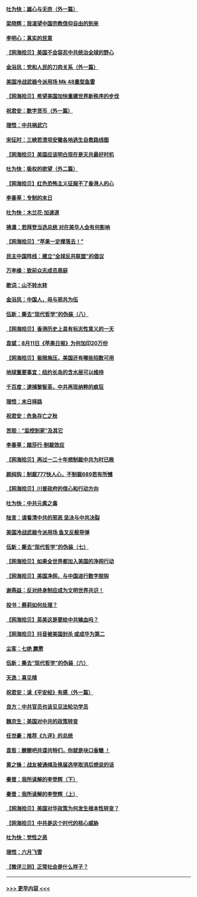 #### [吐为快：雄心与无奈（外一篇）](../pages/nsc993/n12338132.md?t=08180902) 
#### [梁晓辉：我渴望中国宗教信仰自由的到来](../pages/nsc993/n12336657.md?t=08180902) 
#### [李明心：真实的民意](../pages/nsc993/n12336089.md?t=08180902) 
#### [【网海拾贝】美国不会容忍中共统治全球的野心](../pages/nsc993/n12336063.md?t=08180902) 
#### [金浴凤：党和人民的刀肉关系（外一篇）](../pages/nsc993/n12335834.md?t=08180902) 
#### [美国冷战武器今派用场 Mk 48重型鱼雷](../pages/nsc993/n12335354.md?t=08180902) 
#### [【网海拾贝】希望美国加快重建世界新秩序的步伐](../pages/nsc993/n12334224.md?t=08180902) 
#### [祝君安：数字货币（外一篇）](../pages/nsc993/n12334186.md?t=08180902) 
#### [理悟：中共祸武穴](../pages/nsc993/n12333962.md?t=08180902) 
#### [宋征时：三峡若溃坝安徽各地逃生自救路线图](../pages/nsc993/n12332450.md?t=08180902) 
#### [【网海拾贝】美国应该明白现在是灭共最好时机](../pages/nsc993/n12332313.md?t=08180902) 
#### [吐为快：极权的欲望（外二篇）](../pages/nsc993/n12332089.md?t=08180902) 
#### [【网海拾贝】红色恐怖主义征服不了香港人的心](../pages/nsc993/n12329296.md?t=08180902) 
#### [李春草：专制的末日](../pages/nsc993/n12329079.md?t=08180902) 
#### [吐为快：木兰花‧加速道](../pages/nsc993/n12327366.md?t=08180902) 
#### [拂潇：若拜登当选总统 对在美华人会有何影响](../pages/nsc993/n12295996.md?t=08180902) 
#### [【网海拾贝】“苹果一定撑落去！”](../pages/nsc993/n12326784.md?t=08180902) 
#### [民主中国阵线：建立“全球反共联盟”的倡议](../pages/nsc993/n12324177.md?t=08180902) 
#### [万李缘：致前众志成员周庭](../pages/nsc993/n12324635.md?t=08180902) 
#### [歌词：山不转水转](../pages/nsc993/n12324599.md?t=08180902) 
#### [金浴凤：中国人，毋与邪共为伍](../pages/nsc993/n12324257.md?t=08180902) 
#### [伍新：撕去“现代哲学”的伪装（八）](../pages/nsc993/n12324188.md?t=08180902) 
#### [【网海拾贝】香港历史上具有标志性意义的一天](../pages/nsc993/n12324021.md?t=08180902) 
#### [袁斌：8月11日《苹果日报》为何加印20万份](../pages/nsc993/n12323955.md?t=08180902) 
#### [【网海拾贝】极限施压，美国还有哪些招数可用](../pages/nsc993/n12322512.md?t=08180902) 
#### [地球重要事宜：纽约长岛的含水层可以维持](../pages/nsc993/n12321844.md?t=08180902) 
#### [千百度：逮捕黎智英，中共再现纳粹的疯狂](../pages/nsc993/n12321777.md?t=08180902) 
#### [理悟：末日择路](../pages/nsc993/n12320812.md?t=08180902) 
#### [祝君安：危急存亡之秋](../pages/nsc993/n12320795.md?t=08180902) 
#### [苦胆：“监控到家”及其它](../pages/nsc993/n12320751.md?t=08180902) 
#### [李春草：踏莎行·制裁效应](../pages/nsc993/n12318290.md?t=08180902) 
#### [【网海拾贝】再过一二十年想制裁中共为时已晚](../pages/nsc993/n12318195.md?t=08180902) 
#### [颜纯钩：制裁777快人心，不制裁689若有所憾](../pages/nsc993/n12316912.md?t=08180902) 
#### [【网海拾贝】川普政府的信心和行动方向](../pages/nsc993/n12316673.md?t=08180902) 
#### [吐为快：中共元素之毒](../pages/nsc993/n12316547.md?t=08180902) 
#### [陆言：请看清中共的邪恶 坚决与中共决裂](../pages/nsc993/n12315784.md?t=08180902) 
#### [美国冷战武器今派用场 鱼叉反舰导弹](../pages/nsc993/n12316258.md?t=08180902) 
#### [伍新：撕去“现代哲学”的伪装（七）](../pages/nsc993/n12315846.md?t=08180902) 
#### [【网海拾贝】如果全世界都加入美国的净网行动](../pages/nsc993/n12315588.md?t=08180902) 
#### [【网海拾贝】美国净网，与中国进行数字脱钩](../pages/nsc993/n12312813.md?t=08180902) 
#### [谢燕益：反对终身制应成为文明世界共识！](../pages/nsc993/n12310465.md?t=08180902) 
#### [投书：蔡莉如何处理？](../pages/nsc993/n12310224.md?t=08180902) 
#### [【网海拾贝】英美这是要给中共输血吗？](../pages/nsc993/n12307646.md?t=08180902) 
#### [【网海拾贝】抖音被美国封杀 或成华为第二](../pages/nsc993/n12305277.md?t=08180902) 
#### [尘客：七绝 霹雳](../pages/nsc993/n12304053.md?t=08180902) 
#### [伍新：撕去“现代哲学”的伪装（六）](../pages/nsc993/n12303243.md?t=08180902) 
#### [天逸：喜见晴](../pages/nsc993/n12303226.md?t=08180902) 
#### [祝君安：读《平安经》有感（外一篇）](../pages/nsc993/n12303170.md?t=08180902) 
#### [良方：中共官员也该见见法轮功学员](../pages/nsc993/n12302985.md?t=08180902) 
#### [魏京生：美国对中共的政策转变](../pages/nsc993/n12302929.md?t=08180902) 
#### [任世豪：推荐《九评》的总统](../pages/nsc993/n12302838.md?t=08180902) 
#### [袁哲：醒醒吧共谍共特们，你就是块口香糖 ！](../pages/nsc993/n12302678.md?t=08180902) 
#### [黄之锋：战友被通缉及换届选举取消后想说的话](../pages/nsc993/n12302681.md?t=08180902) 
#### [秦晋：我所读解的李登辉（下）](../pages/nsc993/n12302171.md?t=08180902) 
#### [秦晋：我所读解的李登辉（上）](../pages/nsc993/n12301979.md?t=08180902) 
#### [【网海拾贝】美国对华政策为何发生根本性转变？](../pages/nsc993/n12302091.md?t=08180902) 
#### [【网海拾贝】中共是这个时代的核心威胁](../pages/nsc993/n12300541.md?t=08180902) 
#### [吐为快：党性之恶](../pages/nsc993/n12300263.md?t=08180902) 
#### [理悟：六月飞雪](../pages/nsc993/n12300243.md?t=08180902) 
#### [【微评三则】正常社会是什么样子？](../pages/nsc993/n12300228.md?t=08180902) 

----
#### [ >>> 更早内容 <<< ](../indexes/nsc993-earlier.md)
